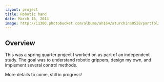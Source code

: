 ```yaml
---
layout: project
title: Robotic hand
date: March 16, 2014
image: http://i1380.photobucket.com/albums/ah164/aturchina0528/portfolio/handapril_zpsjdkxwxfp.jpg
---
```


## Overview

This was a spring quarter project I worked on as part of an independent study. The goal was to understand robotic grippers, design my own, and implement several control methods.


More details to come, still in progress!

